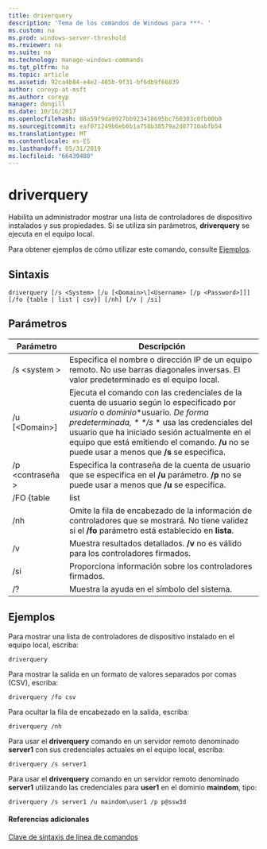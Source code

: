 ```yaml
---
title: driverquery
description: 'Tema de los comandos de Windows para ***- '
ms.custom: na
ms.prod: windows-server-threshold
ms.reviewer: na
ms.suite: na
ms.technology: manage-windows-commands
ms.tgt_pltfrm: na
ms.topic: article
ms.assetid: 92ca4b84-e4e2-405b-9f31-bf6db9f66839
author: coreyp-at-msft
ms.author: coreyp
manager: dongill
ms.date: 10/16/2017
ms.openlocfilehash: 88a59f9da9927bb923418695bc760303c0fb00b0
ms.sourcegitcommit: eaf071249b6eb6b1a758b38579a2d87710abfb54
ms.translationtype: MT
ms.contentlocale: es-ES
ms.lasthandoff: 05/31/2019
ms.locfileid: "66439480"
---
```

# <a name="driverquery"></a>driverquery



Habilita un administrador mostrar una lista de controladores de dispositivo instalados y sus propiedades. Si se utiliza sin parámetros, **driverquery** se ejecuta en el equipo local.

Para obtener ejemplos de cómo utilizar este comando, consulte [Ejemplos](#BKMK_examples).

## <a name="syntax"></a>Sintaxis

```
driverquery [/s <System> [/u [<Domain>\]<Username> [/p <Password>]]] [/fo {table | list | csv}] [/nh] [/v | /si]
```

## <a name="parameters"></a>Parámetros

|         Parámetro         |                                                                                                                                         Descripción                                                                                                                                          |
|---------------------------|----------------------------------------------------------------------------------------------------------------------------------------------------------------------------------------------------------------------------------------------------------------------------------------------|
|       /s \<system >        |                                                                                      Especifica el nombre o dirección IP de un equipo remoto. No use barras diagonales inversas. El valor predeterminado es el equipo local.                                                                                       |
| /u [\<Domain>\]<Username> | Ejecuta el comando con las credenciales de la cuenta de usuario según lo especificado por *usuario* o *dominio*\*usuario<em>. De forma predeterminada, \* \*/s</em> \* usa las credenciales del usuario que ha iniciado sesión actualmente en el equipo que está emitiendo el comando. **/u** no se puede usar a menos que **/s** se especifica. |
|      /p \<contraseña >       |                                                                           Especifica la contraseña de la cuenta de usuario que se especifica en el **/u** parámetro. **/p** no se puede usar a menos que **/u** se especifica.                                                                            |
|        /FO {table         |                                                                                                                                             list                                                                                                                                             |
|            /nh            |                                                                                      Omite la fila de encabezado de la información de controladores que se mostrará. No tiene validez si el **/fo** parámetro está establecido en **lista**.                                                                                      |
|            /v             |                                                                                                               Muestra resultados detallados. **/v** no es válido para los controladores firmados.                                                                                                               |
|            /si            |                                                                                                                          Proporciona información sobre los controladores firmados.                                                                                                                          |
|            /?             |                                                                                                                             Muestra la ayuda en el símbolo del sistema.                                                                                                                             |

## <a name="BKMK_examples"></a>Ejemplos

Para mostrar una lista de controladores de dispositivo instalado en el equipo local, escriba:
```
driverquery 
```
Para mostrar la salida en un formato de valores separados por comas (CSV), escriba:
```
driverquery /fo csv 
```
Para ocultar la fila de encabezado en la salida, escriba:
```
driverquery /nh 
```
Para usar el **driverquery** comando en un servidor remoto denominado **server1** con sus credenciales actuales en el equipo local, escriba:
```
driverquery /s server1
```
Para usar el **driverquery** comando en un servidor remoto denominado **server1** utilizando las credenciales para **user1** en el dominio **maindom**, tipo:
```
driverquery /s server1 /u maindom\user1 /p p@ssw3d
```

#### <a name="additional-references"></a>Referencias adicionales

[Clave de sintaxis de línea de comandos](command-line-syntax-key.md)